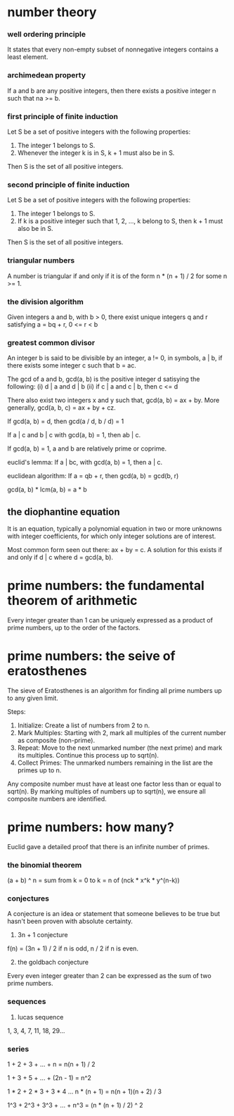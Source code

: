 # number theory

### well ordering principle
It states that every non-empty subset of nonnegative integers contains a least element.

### archimedean property
If a and b are any positive integers, then there exists a positive integer n such that na >= b.

### first principle of finite induction
Let S be a set of positive integers with the following properties:

1. The integer 1 belongs to S.
2. Whenever the integer k is in S, k + 1 must also be in S.

Then S is the set of all positive integers.

### second principle of finite induction
Let S be a set of positive integers with the following properties:

1. The integer 1 belongs to S.
2. If k is a positive integer such that 1, 2, ..., k belong to S, then k + 1 must also be in S.

Then S is the set of all positive integers.

### triangular numbers
A number is triangular if and only if it is of the form n * (n + 1) / 2 for some n >= 1.

### the division algorithm
Given integers a and b, with b > 0, there exist unique integers q and r satisfying a = bq + r, 0 <= r < b

### greatest common divisor
An integer b is said to be divisible by an integer, a != 0, in symbols, a | b, if there exists some integer c such that b = ac.

The gcd of a and b, gcd(a, b) is the positive integer d satisying the following:
(i) d | a and d | b
(ii) if c | a and c | b, then c <= d

There also exist two integers x and y such that, gcd(a, b) = ax + by. More generally, gcd(a, b, c) = ax + by + cz.

If gcd(a, b) = d, then gcd(a / d, b / d) = 1

If a | c and b | c with gcd(a, b) = 1, then ab | c.

If gcd(a, b) = 1, a and b are relatively prime or coprime.

euclid's lemma: If a | bc, with gcd(a, b) = 1, then a | c.

euclidean algorithm: If a = qb + r, then gcd(a, b) = gcd(b, r)

gcd(a, b) * lcm(a, b) = a * b

## the diophantine equation
It is an equation, typically a polynomial equation in two or more unknowns with integer coefficients, for which only integer solutions are of interest.

Most common form seen out there: ax + by = c. A solution for this exists if and only if d | c where d = gcd(a, b).

# prime numbers: the fundamental theorem of arithmetic
Every integer greater than 1 can be uniquely expressed as a product of prime numbers, up to the order of the factors.

# prime numbers: the seive of eratosthenes
The sieve of Eratosthenes is an algorithm for finding all prime numbers up to any given limit.

Steps:
1. Initialize: Create a list of numbers from 2 to n.
2. Mark Multiples: Starting with 2, mark all multiples of the current number as composite (non-prime).
3. Repeat: Move to the next unmarked number (the next prime) and mark its multiples. Continue this process up to sqrt(n).
4. Collect Primes: The unmarked numbers remaining in the list are the primes up to n.

Any composite number must have at least one factor less than or equal to sqrt(n). By marking multiples of numbers up to sqrt(n), we ensure all composite numbers are identified.

# prime numbers: how many?
Euclid gave a detailed proof that there is an infinite number of primes.

### the binomial theorem
(a + b) ^ n = sum from k = 0 to k = n of (nck * x^k * y^(n-k))

### conjectures
A conjecture is an idea or statement that someone believes to be true but hasn't been proven with absolute certainty.

1. 3n + 1 conjecture

f(n) = (3n + 1) / 2 if n is odd, n / 2 if n is even.

2. the goldbach conjecture

Every even integer greater than 2 can be expressed as the sum of two prime numbers.

### sequences

1. lucas sequence

1, 3, 4, 7, 11, 18, 29...

### series

1 + 2 + 3 + ... + n = n(n + 1) / 2

1 + 3 + 5 + ... + (2n - 1) = n^2

1 * 2 + 2 * 3 + 3 * 4 ... n * (n + 1) = n(n + 1)(n + 2) / 3

1^3 + 2^3 + 3^3 + ... + n^3 = (n * (n + 1) / 2) ^ 2
